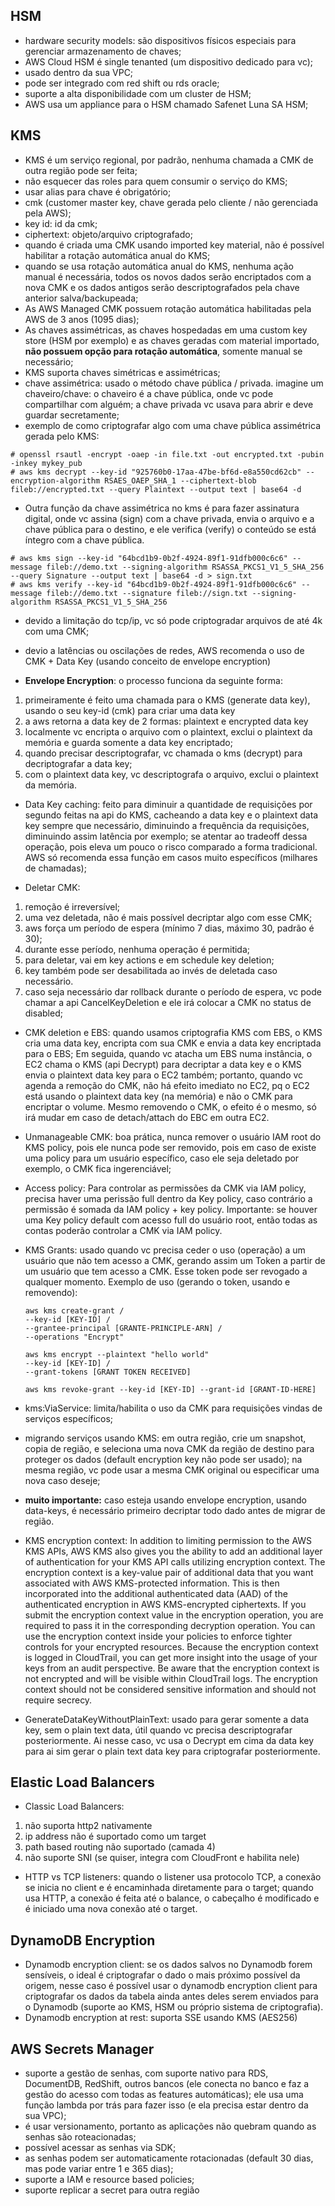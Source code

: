 HSM
------

- hardware security models: são dispositivos físicos especiais para gerenciar armazenamento de chaves;
- AWS Cloud HSM é single tenanted (um dispositivo dedicado para vc);
- usado dentro da sua VPC;
- pode ser integrado com red shift ou rds oracle;
- suporte a alta disponibilidade com um cluster de HSM;
- AWS usa um appliance para o HSM chamado Safenet Luna SA HSM;

KMS
------

- KMS é um serviço regional, por padrão, nenhuma chamada a CMK de outra região pode ser feita;
- não esquecer das roles para quem consumir o serviço do KMS;
- usar alias para chave é obrigatório;
- cmk (customer master key, chave gerada pelo cliente / não gerenciada pela AWS);
- key id: id da cmk;
- ciphertext: objeto/arquivo criptografado;
- quando é criada uma CMK usando imported key material, não é possível habilitar a rotação automática anual do KMS;
- quando se usa rotação automática anual do KMS, nenhuma ação manual é necessária, todos os novos dados serão encriptados com a nova CMK e os dados antigos serão descriptografados pela chave anterior salva/backupeada;
- As AWS Managed CMK possuem rotação automática habilitadas pela AWS de 3 anos (1095 dias);
- As chaves assimétricas, as chaves hospedadas em uma custom key store (HSM por exemplo) e as chaves geradas com material importado, **não possuem opção para rotação automática**, somente manual se necessário;
- KMS suporta chaves simétricas e assimétricas;
- chave assimétrica: usado o método chave pública / privada. imagine um chaveiro/chave: o chaveiro é a chave pública, onde vc pode compartilhar com alguém; a chave privada vc usava para abrir e deve guardar secretamente;
- exemplo de como criptografar algo com uma chave pública assimétrica gerada pelo KMS:

```console
# openssl rsautl -encrypt -oaep -in file.txt -out encrypted.txt -pubin -inkey mykey_pub
# aws kms decrypt --key-id "925760b0-17aa-47be-bf6d-e8a550cd62cb" --encryption-algorithm RSAES_OAEP_SHA_1 --ciphertext-blob fileb://encrypted.txt --query Plaintext --output text | base64 -d
```

- Outra função da chave assimétrica no kms é para fazer assinatura digital, onde vc assina (sign) com a chave privada, envia o arquivo e a chave pública para o destino, e ele verifica (verify) o conteúdo se está íntegro com a chave pública.

```console
# aws kms sign --key-id "64bcd1b9-0b2f-4924-89f1-91dfb000c6c6" --message fileb://demo.txt --signing-algorithm RSASSA_PKCS1_V1_5_SHA_256 --query Signature --output text | base64 -d > sign.txt
# aws kms verify --key-id "64bcd1b9-0b2f-4924-89f1-91dfb000c6c6" --message fileb://demo.txt --signature fileb://sign.txt --signing-algorithm RSASSA_PKCS1_V1_5_SHA_256
```
- devido a limitação do tcp/ip, vc só pode criptogradar arquivos de até 4k com uma CMK;
- devio a latências ou oscilações de redes, AWS recomenda  o uso de CMK + Data Key (usando conceito de envelope encryption)

- **Envelope Encryption**: o processo funciona da seguinte forma:
1. primeiramente é feito uma chamada para o KMS (generate data key), usando o seu key-id (cmk) para criar uma data key
2. a aws retorna a data key de 2 formas: plaintext e encrypted data key
3. localmente vc encripta o arquivo com o plaintext, exclui o plaintext da memória e guarda somente a data key encriptado;
4. quando precisar descriptografar, vc chamada o kms (decrypt) para decriptografar a data key;
5. com o plaintext data key, vc descriptografa o arquivo, exclui o plaintext da memória.

- Data Key caching: feito para diminuir a quantidade de requisições por segundo feitas na api do KMS, cacheando a data key e o plaintext data key sempre que necessário, diminuindo a frequência da requisições, diminuindo assim latência por exemplo; se atentar ao tradeoff dessa operação, pois eleva um pouco o risco comparado a forma tradicional. AWS só recomenda essa função em casos muito específicos (milhares de chamadas);

- Deletar CMK:
1. remoção é irreversível;
2. uma vez deletada, não é mais possível decriptar algo com esse CMK;
3. aws força um período de espera (mínimo 7 dias, máximo 30, padrão é 30);
4. durante esse período, nenhuma operação é permitida;
5. para deletar, vai em key actions e em schedule key deletion;
6. key também pode ser desabilitada ao invés de deletada caso necessário.
7. caso seja necessário dar rollback durante o período de espera, vc pode chamar a api CancelKeyDeletion e ele irá colocar a CMK no status de disabled;

- CMK deletion e EBS: quando usamos criptografia KMS com EBS, o KMS cria uma data key, encripta com sua CMK e envia a data key encriptada para o EBS; Em seguida, quando vc atacha um EBS numa instância, o EC2 chama o KMS (api Decrypt) para decriptar a data key e o KMS envia o plaintext data key para o EC2 também; portanto, quando vc agenda a remoção do CMK, não há efeito imediato no EC2, pq o EC2 está usando o plaintext data key (na memória) e não o CMK para encriptar o volume. Mesmo removendo o CMK, o efeito é o mesmo, só irá mudar em caso de detach/attach do EBC em outra EC2.
- Unmanageable CMK: boa prática, nunca remover o usuário IAM root do KMS policy, pois ele nunca pode ser removido, pois em caso de existe uma policy para um usuário específico, caso ele seja deletado por exemplo, o CMK fica ingerenciável;  
- Access policy: Para controlar as permissões da CMK via IAM policy, precisa haver uma perissão full dentro da Key policy, caso contrário a permissão é somada da IAM policy + key policy. Importante: se houver uma Key policy default com acesso full do usuário root, então todas as contas poderão controlar a CMK via IAM policy.
- KMS Grants: usado quando vc precisa ceder o uso (operação) a um usuário que não tem acesso a CMK, gerando assim um Token a partir de um usuário que tem acesso a CMK. Esse token pode ser revogado a qualquer momento. Exemplo de uso (gerando o token, usando e removendo):

    ```console
    aws kms create-grant /
    --key-id [KEY-ID] /
    --grantee-principal [GRANTE-PRINCIPLE-ARN] /
    --operations "Encrypt"

    aws kms encrypt --plaintext "hello world" 
    --key-id [KEY-ID] /
    --grant-tokens [GRANT TOKEN RECEIVED]

    aws kms revoke-grant --key-id [KEY-ID] --grant-id [GRANT-ID-HERE]
    ```
- kms:ViaService: limita/habilita o uso da CMK para requisições vindas de serviços específicos;
- migrando serviços usando KMS: em outra região, crie um snapshot, copia de região, e seleciona uma nova CMK da região de destino para proteger os dados (default encryption key não pode ser usado); na mesma região, vc pode usar a mesma CMK original ou especificar uma nova caso deseje;
- **muito importante:** caso esteja usando envelope encryption, usando data-keys, é necessário primeiro decriptar todo dado antes de migrar de região.

- KMS encryption context: In addition to limiting permission to the AWS KMS APIs, AWS KMS also gives you the ability to add an additional layer of authentication for your KMS API calls utilizing encryption context. The encryption context is a key-value pair of additional data that you want associated with AWS KMS-protected information. This is then incorporated into the additional authenticated data (AAD) of the authenticated encryption in AWS KMS-encrypted ciphertexts. If you submit the encryption context value in the encryption operation, you are required to pass it in the corresponding decryption operation. You can use the encryption context inside your policies to enforce tighter controls for your encrypted resources. Because the encryption context is logged in CloudTrail, you can get more insight into the usage of your keys from an audit perspective. Be aware that the encryption context is not encrypted and will be visible within CloudTrail logs. The encryption context should not be considered sensitive information and should not require secrecy.

- GenerateDataKeyWithoutPlainText: usado para gerar somente a data key, sem o plain text data, útil quando vc precisa descriptografar posteriormente. Ai nesse caso, vc usa o Decrypt em cima da data key para ai sim gerar o plain text data key para criptografar posteriormente.

Elastic Load Balancers
-----------------------

- Classic Load Balancers:
1. não suporta http2 nativamente
2. ip address não é suportado como um target
3. path based routing não suportado (camada 4)
4. não suporte SNI (se quiser, integra com CloudFront e habilita nele)

- HTTP vs TCP listeners: quando o listener usa protocolo TCP, a conexão se inicia no client e é encaminhada diretamente para o target; quando usa HTTP, a conexão é feita até o balance, o cabeçalho é modificado e é iniciado uma nova conexão até o target.

DynamoDB Encryption
----------------------

- Dynamodb encryption client: se os dados salvos no Dynamodb forem sensíveis, o ideal é criptografar o dado o mais próximo possível da origem, nesse caso é possível usar o dynamodb encryption client para criptografar os dados da tabela ainda antes deles serem enviados para o Dynamodb (suporte ao KMS, HSM ou próprio sistema de criptografia).
- Dynamodb encryption at rest: suporta SSE usando KMS (AES256)

AWS Secrets Manager
--------------------

- suporte a gestão de senhas, com suporte nativo para RDS, DocumentDB, RedShift, outros bancos (ele conecta no banco e faz a gestão do acesso com todas as features automáticas); ele usa uma função lambda por trás para fazer isso (e ela precisa estar dentro da sua VPC);
- é usar versionamento, portanto as aplicações não quebram quando as senhas são roteacionadas;
- possível acessar as senhas via SDK;
- as senhas podem ser automaticamente rotacionadas (default 30 dias, mas pode variar entre 1 e 365 dias);
- suporte a IAM e resource based policies;
- suporte replicar a secret para outra região